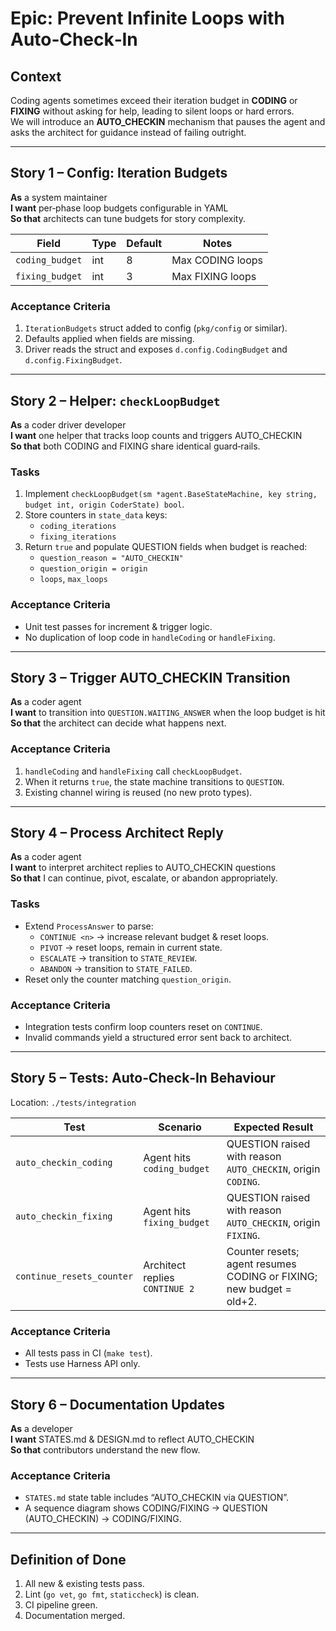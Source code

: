 # Epic: Prevent Infinite Loops with Auto‑Check‑In

## Context
Coding agents sometimes exceed their iteration budget in **CODING** or **FIXING** without asking for help, leading to silent loops or hard errors.  
We will introduce an **AUTO_CHECKIN** mechanism that pauses the agent and asks the architect for guidance instead of failing outright.

---

## Story 1 – Config: Iteration Budgets

**As** a system maintainer  
**I want** per‑phase loop budgets configurable in YAML  
**So that** architects can tune budgets for story complexity.

| Field | Type | Default | Notes |
|-------|------|---------|-------|
| `coding_budget` | int | 8 | Max CODING loops |
| `fixing_budget` | int | 3 | Max FIXING loops |

### Acceptance Criteria
1. `IterationBudgets` struct added to config (`pkg/config` or similar).
2. Defaults applied when fields are missing.
3. Driver reads the struct and exposes `d.config.CodingBudget` and `d.config.FixingBudget`.

---

## Story 2 – Helper: `checkLoopBudget`

**As** a coder driver developer  
**I want** one helper that tracks loop counts and triggers AUTO_CHECKIN  
**So that** both CODING and FIXING share identical guard‑rails.

### Tasks
1. Implement `checkLoopBudget(sm *agent.BaseStateMachine, key string, budget int, origin CoderState) bool`.
2. Store counters in `state_data` keys:
   * `coding_iterations`
   * `fixing_iterations`
3. Return `true` and populate QUESTION fields when budget is reached:
   * `question_reason = "AUTO_CHECKIN"`
   * `question_origin = origin`
   * `loops`, `max_loops`

### Acceptance Criteria
* Unit test passes for increment & trigger logic.
* No duplication of loop code in `handleCoding` or `handleFixing`.

---

## Story 3 – Trigger AUTO_CHECKIN Transition

**As** a coder agent  
**I want** to transition into `QUESTION.WAITING_ANSWER` when the loop budget is hit  
**So that** the architect can decide what happens next.

### Acceptance Criteria
1. `handleCoding` and `handleFixing` call `checkLoopBudget`.  
2. When it returns `true`, the state machine transitions to `QUESTION`.  
3. Existing channel wiring is reused (no new proto types).

---

## Story 4 – Process Architect Reply

**As** a coder agent  
**I want** to interpret architect replies to AUTO_CHECKIN questions  
**So that** I can continue, pivot, escalate, or abandon appropriately.

### Tasks
* Extend `ProcessAnswer` to parse:
  * `CONTINUE <n>` → increase relevant budget & reset loops.
  * `PIVOT` → reset loops, remain in current state.
  * `ESCALATE` → transition to `STATE_REVIEW`.
  * `ABANDON` → transition to `STATE_FAILED`.
* Reset only the counter matching `question_origin`.

### Acceptance Criteria
* Integration tests confirm loop counters reset on `CONTINUE`.
* Invalid commands yield a structured error sent back to architect.

---

## Story 5 – Tests: Auto‑Check‑In Behaviour

Location: `./tests/integration`

| Test | Scenario | Expected Result |
|------|----------|-----------------|
| `auto_checkin_coding` | Agent hits `coding_budget` | QUESTION raised with reason `AUTO_CHECKIN`, origin `CODING`. |
| `auto_checkin_fixing` | Agent hits `fixing_budget` | QUESTION raised with reason `AUTO_CHECKIN`, origin `FIXING`. |
| `continue_resets_counter` | Architect replies `CONTINUE 2` | Counter resets; agent resumes CODING or FIXING; new budget = old+2. |

### Acceptance Criteria
* All tests pass in CI (`make test`).
* Tests use Harness API only.

---

## Story 6 – Documentation Updates

**As** a developer  
**I want** STATES.md & DESIGN.md to reflect AUTO_CHECKIN  
**So that** contributors understand the new flow.

### Acceptance Criteria
* `STATES.md` state table includes “AUTO_CHECKIN via QUESTION”.
* A sequence diagram shows CODING/FIXING → QUESTION (AUTO_CHECKIN) → CODING/FIXING.

---

## Definition of Done
1. All new & existing tests pass.
2. Lint (`go vet`, `go fmt`, `staticcheck`) is clean.
3. CI pipeline green.
4. Documentation merged.

